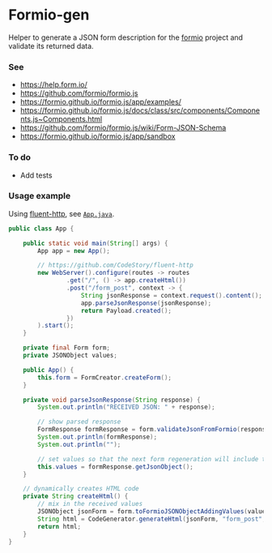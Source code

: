 # Formio-gen

Helper to generate a JSON form description for the [formio](https://github.com/formio/formio) project and validate its returned data.

### See

 * https://help.form.io/
 * https://github.com/formio/formio.js
 * https://formio.github.io/formio.js/app/examples/
 * https://formio.github.io/formio.js/docs/class/src/components/Components.js~Components.html
 * https://github.com/formio/formio.js/wiki/Form-JSON-Schema
 * https://formio.github.io/formio.js/app/sandbox

### To do

 * Add tests

### Usage example

Using [fluent-http](https://github.com/CodeStory/fluent-http), see [`App.java`](src/test/java/com/fillumina/formio/gen/App.java).

```java
public class App {

    public static void main(String[] args) {
        App app = new App();

        // https://github.com/CodeStory/fluent-http
        new WebServer().configure(routes -> routes
                .get("/", () -> app.createHtml())
                .post("/form_post", context -> {
                    String jsonResponse = context.request().content();
                    app.parseJsonResponse(jsonResponse);
                    return Payload.created();
                })
        ).start();
    }

    private final Form form;
    private JSONObject values;

    public App() {
        this.form = FormCreator.createForm();
    }

    private void parseJsonResponse(String response) {
        System.out.println("RECEIVED JSON: " + response);

        // show parsed response
        FormResponse formResponse = form.validateJsonFromFormio(response);
        System.out.println(formResponse);
        System.out.println("");

        // set values so that the next form regeneration will include them as default
        this.values = formResponse.getJsonObject();
    }

    // dynamically creates HTML code
    private String createHtml() {
        // mix in the received values
        JSONObject jsonForm = form.toFormioJSONObjectAddingValues(values);
        String html = CodeGenerator.generateHtml(jsonForm, "form_post", false);
        return html;
    }
}

```